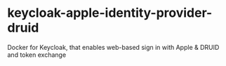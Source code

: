 # keycloak-apple-identity-provider-druid
Docker for Keycloak, that enables web-based sign in with Apple &amp; DRUID and token exchange
